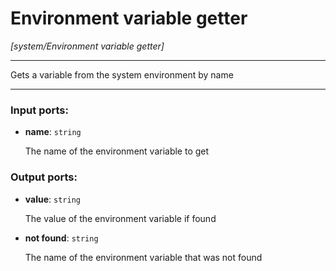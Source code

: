 # Environment variable getter

_[system/Environment variable getter]_

---

Gets a variable from the system environment by name  

---

### Input ports:

* __name__: ` string `

    The name of the environment variable to get

### Output ports:

* __value__: ` string `

    The value of the environment variable if found


* __not found__: ` string `

    The name of the environment variable that was not found

